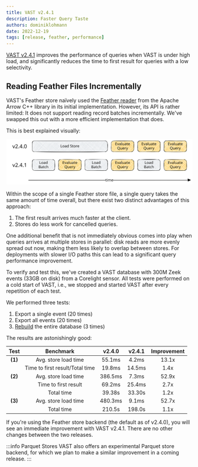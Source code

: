 ```yaml
---
title: VAST v2.4.1
description: Faster Query Taste
authors: dominiklohmann
date: 2022-12-19
tags: [release, feather, performance]
---
```


[VAST v2.4.1][github-vast-release] improves the performance of queries when VAST
is under high load, and significantly reduces the time to first result for
queries with a low selectivity.

[github-vast-release]: https://github.com/tenzir/vast/releases/tag/v2.4.1

<!--truncate-->

## Reading Feather Files Incrementally

VAST's Feather store naïvely used the [Feather reader][feather-reader] from the
Apache Arrow C++ library in its initial implementation. However, its API is
rather limited: It does not support reading record batches incrementally. We've
swapped this out with a more efficient implementation that does.

[feather-reader]: https://github.com/apache/arrow/blob/apache-arrow-10.0.1/cpp/src/arrow/ipc/feather.h#L57-L108

This is best explained visually:

![Incremental Reads](incremental-reads.excalidraw.svg)

Within the scope of a single Feather store file, a single query takes the same
amount of time overall, but there exist two distinct advantages of this
approach:

1. The first result arrives much faster at the client.
2. Stores do less work for cancelled queries.

One additional benefit that is not immediately obvious comes into play when
queries arrives at multiple stores in parallel: disk reads are more evenly
spread out now, making them less likely to overlap between stores. For
deployments with slower I/O paths this can lead to a significant query
performance improvement.

To verify and test this, we've created a VAST database with 300M Zeek events
(33GB on disk) from a Corelight sensor. All tests were performed on a cold start
of VAST, i.e., we stopped and started VAST after every repetition of each test.

We performed three tests:

1. Export a single event (20 times)
2. Export all events (20 times)
3. [Rebuild][rebuild-docs] the entire database (3 times)

[rebuild-docs]: /docs/setup/tune#rebuild-partitions

The results are astonishingly good:

|Test|Benchmark|v2.4.0|v2.4.1|Improvement|
|:-:|:-:|:-:|:-:|:-:|
|**(1)**|Avg. store load time|55.1ms|4.2ms|13.1x|
||Time to first result/Total time|19.8ms|14.5ms|1.4x|
|**(2)**|Avg. store load time|386.5ms|7.3ms|52.9x|
||Time to first result|69.2ms|25.4ms|2.7x|
||Total time|39.38s|33.30s|1.2x|
|**(3)**|Avg. store load time|480.3ms|9.1ms|52.7x|
||Total time|210.5s|198.0s|1.1x|

If you're using the Feather store backend (the default as of v2.4.0), you will
see an immediate improvement with VAST v2.4.1. There are no other changes
between the two releases.

:::info Parquet Stores
VAST also offers an experimental Parquet store backend, for which we plan to
make a similar improvement in a coming release.
:::
